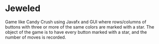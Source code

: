 # Jeweled
Game like Candy Crush using Javafx and GUI where rows/columns of buttons with three or more of the same colors are marked with a star. The object of the game is to have every button marked with a star, and the number of moves is recorded.
